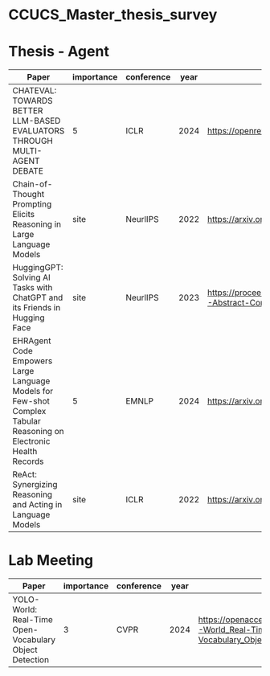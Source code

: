 # CCUCS_Master_thesis_survey
# Thesis - Agent
| Paper | importance | conference | year | link |
| -- | -- | -- | -- | -- |
| CHATEVAL: TOWARDS BETTER LLM-BASED EVALUATORS THROUGH MULTI-AGENT DEBATE | 5 | ICLR | 2024 | https://openreview.net/pdf?id=FQepisCUWu |
| Chain-of-Thought Prompting Elicits Reasoning in Large Language Models | site | NeurlIPS | 2022 | https://arxiv.org/pdf/2201.11903 |
| HuggingGPT: Solving AI Tasks with ChatGPT and its Friends in Hugging Face | site | NeurlIPS | 2023 | https://proceedings.neurips.cc/paper_files/paper/2023/hash/77c33e6a367922d003ff102ffb92b658-Abstract-Conference.html |
| EHRAgent Code Empowers Large Language Models for Few-shot Complex Tabular Reasoning on Electronic Health Records | 5 | EMNLP | 2024 | https://arxiv.org/abs/2401.07128 |
| ReAct: Synergizing Reasoning and Acting in Language Models | site | ICLR | 2022 | https://arxiv.org/abs/2210.03629 |


# Lab Meeting
| Paper | importance | conference | year | link |
| -- | -- | -- | -- | -- |
| YOLO-World: Real-Time Open-Vocabulary Object Detection | 3 | CVPR | 2024 | https://openaccess.thecvf.com/content/CVPR2024/papers/Cheng_YOLO-World_Real-Time_Open-Vocabulary_Object_Detection_CVPR_2024_paper.pdf |